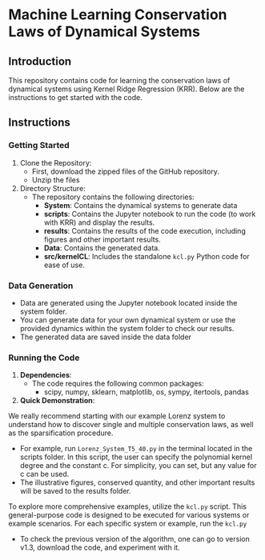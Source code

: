 # Machine Learning Conservation Laws of Dynamical Systems

## Introduction  

This repository contains code for learning the conservation laws of dynamical systems using Kernel Ridge Regression (KRR).
 Below are the instructions to get started with the code.

## Instructions

### Getting Started

1. Clone the Repository:
   * First, download the zipped files of the GitHub repository.
   *  Unzip the files
2. Directory Structure:
    * The repository contains the following directories:
       - **System**: Contains the dynamical systems to generate data
       - **scripts**: Contains the Jupyter notebook to run the code (to work with KRR) and display the results.
       - **results**: Contains the results of the code execution, including figures and other important results.
       - **Data**: Contains the generated data.
       - **src/kernelCL**: Includes the standalone ``kcl.py`` Python code for ease of use.

### Data Generation

* Data are generated using the Jupyter notebook located inside the system folder.
* You can generate data for your own dynamical system or use the provided dynamics within the system folder to check our results.
* The generated data are saved inside the data folder

### Running the Code

1. **Dependencies**:
   * The code requires the following common packages:
       - scipy, numpy, sklearn, matplotlib, os, sympy, itertools, pandas
2. **Quick Demonstration**:
   
We really recommend starting with our example Lorenz system to understand how to discover single and multiple conservation laws, as well as the sparsification procedure.

   * For example, run ```Lorenz_System_T5_40.py``` in the terminal located in the scripts folder. In this script, the user can specify the polynomial kernel degree and the constant c. For simplicity, you can set, but any value for c can be used.
   *  The illustrative figures, conserved quantity, and other important results will be saved to the results folder.

   To explore more comprehensive examples, utilize the ```kcl.py``` script. This general-purpose code is designed to be executed 
   for various systems or example scenarios. For each specific system or example, run the ```kcl.py```

   *  To check the previous version of the algorithm, one can go to version v1.3, download the code, and experiment with it.
